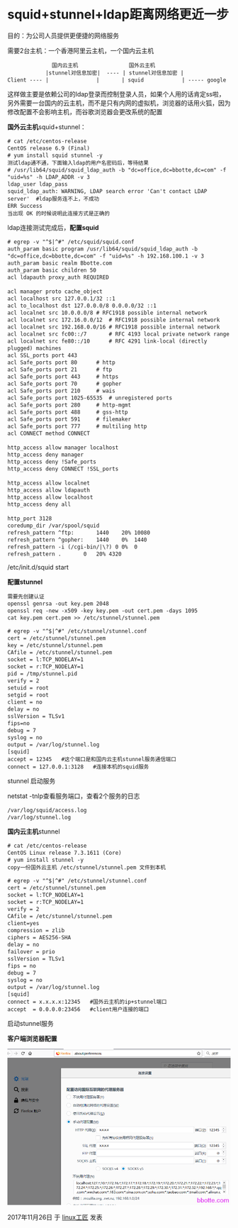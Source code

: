 # squid+stunnel+ldap距离网络更近一步

目的：为公司人员提供更便捷的网络服务

需要2台主机：一个香港阿里云主机，一个国内云主机

```
              国内云主机                国外云主机
            |stunnel对信息加密|  ---- | stunnel对信息加密 |
Client ---- |               |       | squid            | ----- google
```

这样做主要是依赖公司的ldap登录而控制登录人员，如果个人用的话肯定ss啦，另外需要一台国内的云主机，而不是只有内网的虚拟机，浏览器的话用火狐，因为修改配置不会影响主机，而谷歌浏览器会更改系统的配置

**国外云主机**squid+stunnel：

```
# cat /etc/centos-release 
CentOS release 6.9 (Final)
# yum install squid stunnel -y
测试ldap通不通，下面输入ldap的用户名密码后，等待结果
# /usr/lib64/squid/squid_ldap_auth -b "dc=office,dc=bbotte,dc=com" -f "uid=%s" -h LDAP_ADDR -v 3
ldap_user ldap_pass
squid_ldap_auth: WARNING, LDAP search error 'Can't contact LDAP server'  #ldap服务连不上，不成功
ERR Success  
当出现 OK 的时候说明此连接方式是正确的
```

ldap连接测试完成后，**配置squid**

```
# egrep -v "^$|^#" /etc/squid/squid.conf
auth_param basic program /usr/lib64/squid/squid_ldap_auth -b "dc=office,dc=bbotte,dc=com" -f "uid=%s" -h 192.168.100.1 -v 3
auth_param basic realm Bbotte.com
auth_param basic children 50
acl ldapauth proxy_auth REQUIRED
 
acl manager proto cache_object
acl localhost src 127.0.0.1/32 ::1
acl to_localhost dst 127.0.0.0/8 0.0.0.0/32 ::1
acl localnet src 10.0.0.0/8	# RFC1918 possible internal network
acl localnet src 172.16.0.0/12	# RFC1918 possible internal network
acl localnet src 192.168.0.0/16	# RFC1918 possible internal network
acl localnet src fc00::/7       # RFC 4193 local private network range
acl localnet src fe80::/10      # RFC 4291 link-local (directly plugged) machines
acl SSL_ports port 443
acl Safe_ports port 80		# http
acl Safe_ports port 21		# ftp
acl Safe_ports port 443		# https
acl Safe_ports port 70		# gopher
acl Safe_ports port 210		# wais
acl Safe_ports port 1025-65535	# unregistered ports
acl Safe_ports port 280		# http-mgmt
acl Safe_ports port 488		# gss-http
acl Safe_ports port 591		# filemaker
acl Safe_ports port 777		# multiling http
acl CONNECT method CONNECT
 
http_access allow manager localhost
http_access deny manager
http_access deny !Safe_ports
http_access deny CONNECT !SSL_ports
 
http_access allow localnet
http_access allow ldapauth
http_access allow localhost
http_access deny all
 
http_port 3128
coredump_dir /var/spool/squid
refresh_pattern ^ftp:		1440	20%	10080
refresh_pattern ^gopher:	1440	0%	1440
refresh_pattern -i (/cgi-bin/|\?) 0	0%	0
refresh_pattern .		0	20%	4320
```

/etc/init.d/squid start

**配置stunnel**

```
需要先创建认证
openssl genrsa -out key.pem 2048
openssl req -new -x509 -key key.pem -out cert.pem -days 1095
cat key.pem cert.pem >> /etc/stunnel/stunnel.pem
```

```
# egrep -v "^$|^#" /etc/stunnel/stunnel.conf 
cert = /etc/stunnel/stunnel.pem
key = /etc/stunnel/stunnel.pem
CAfile = /etc/stunnel/stunnel.pem
socket = l:TCP_NODELAY=1
socket = r:TCP_NODELAY=1
pid = /tmp/stunnel.pid
verify = 2
setuid = root
setgid = root
client = no
delay = no
sslVersion = TLSv1
fips=no
debug = 7
syslog = no
output = /var/log/stunnel.log
[squid]
accept = 12345   #这个端口是和国内云主机stunnel服务通信端口
connect = 127.0.0.1:3128   #连接本机的squid服务
```

stunnel  启动服务

netstat -tnlp查看服务端口，查看2个服务的日志

```
/var/log/squid/access.log
/var/log/stunnel.log
```

**国内云主机**stunnel

```
# cat /etc/centos-release
CentOS Linux release 7.3.1611 (Core)
# yum install stunnel -y
copy一份国外云主机 /etc/stunnel/stunnel.pem 文件到本机
```

```
# egrep -v "^$|^#" /etc/stunnel/stunnel.conf 
cert = /etc/stunnel/stunnel.pem
socket = l:TCP_NODELAY=1
socket = r:TCP_NODELAY=1
verify = 2
CAfile = /etc/stunnel/stunnel.pem
client=yes
compression = zlib
ciphers = AES256-SHA
delay = no
failover = prio
sslVersion = TLSv1
fips = no
debug = 7
syslog = no
output = /var/log/stunnel.log
[squid]
connect = x.x.x.x:12345   #国外云主机的ip+stunnel端口
accept  = 0.0.0.0:23456   #client用户连接的端口
```

启动stunnel服务

**客户端浏览器配置**

![squid+stunnel+ldap距离网络更近一步 - 第1张  | linux工匠|关注运维自动化|Python开发|linux高可用集群|数据库维护|性能提优|系统架构](../images/2017/11/%E5%BE%AE%E4%BF%A1%E6%88%AA%E5%9B%BE_20171126164309.png)

2017年11月26日 于 [linux工匠](http://www.bbotte.com/) 发表